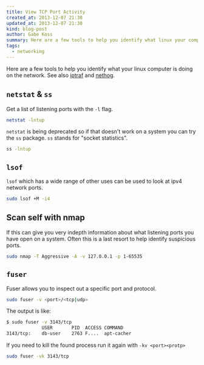 ```yaml
---
title: View TCP Port Activity
created_at: 2013-12-07 21:30
updated_at: 2013-12-07 21:30
kind: blog-post
author: Gabe Koss
summary: Here are a few tools to help you identify what linux your computer is doing on the network.
tags: 
  - networking
--- 
```


Here are a few tools to help you identify what your linux computer is doing on the
network. See also [iptraf](/notes/iptraf) and [nethog](/notes/nethog).


## `netstat` & `ss`

Get a list of listening ports with the `-l` flag. 

```bash
netstat -lntup
```

`netstat` is being deprecated so if that doesn't work on a system you can try
the `ss` package. `ss` stands for "socket statistics".

```bash
ss -lntup
```

## `lsof`

`lsof` which has a wide range of other uses can be used to look at ipv4 network ports.
 
```sh
sudo lsof +M -i4
```

## Scan self with nmap

If this can give you very indepth information about what listening ports you
have open on a system. Often this is a last resort to help identify suspicious
ports.
 
```bash
sudo nmap -T Aggressive -A -v 127.0.0.1 -p 1-65535
```

## `fuser`

Fuser allows you to inspect out a specific port and protocol.

```bash
sudo fuser -v <port>/<tcp|udp>
```

The output is like:

```bash
$ sudo fuser -v 3143/tcp
             USER       PID  ACCESS COMMAND
3143/tcp:    db-user    2763 F....  apt-cacher
```

If you need to kill the found process run it again with `-kv <port><protp>`

```bash
sudo fuser -vk 3143/tcp
```
